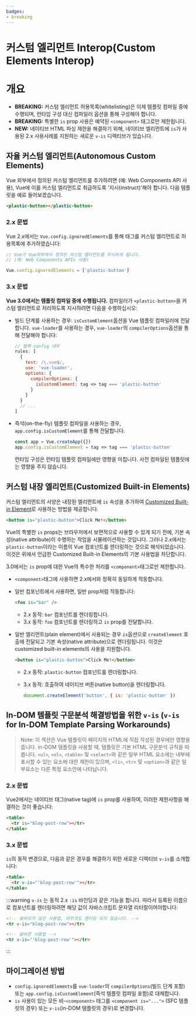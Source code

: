```yaml
---
badges:
- breaking
---
```


# 커스텀 엘리먼트 Interop(Custom Elements Interop) <migrationbadges badges="$frontmatter.badges"></migrationbadges>

# 개요

- **BREAKING:** 커스텀 엘리먼트 허용목록(whitelisting)은 이제 템플릿 컴파일 중에 수행되며, 런타임 구성 대신 컴파일러 옵션을 통해 구성해야 합니다.
- **BREAKING:** 특별한 `is` prop 사용은 예약된 `<component>` 태그로만 제한됩니다.
- **NEW:** 네이티브 HTML 파싱 제한을 해결하기 위해, 네이티브 엘리먼트에 `is`가 사용된 2.x 사용사례를 지원하는 새로운 `v-is` 디렉티브가 있습니다.

## 자율 커스텀 엘리먼트(Autonomous Custom Elements)

Vue 외부에서 정의된 커스텀 엘리먼트를 추가하려면 (예: Web Components API 사용), Vue에 이를 커스텀 엘리먼트로 취급하도록 '지시(instruct)'해야 합니다. 다음 템플릿을 예로 들어보겠습니다.

```html
<plastic-button></plastic-button>
```

### 2.x 문법

Vue 2.x에서는 `Vue.config.ignoredElements`를 통해 태그를 커스텀 엘리먼트로 허용목록에 추가하였습니다:

```js
// Vue가 Vue외부에서 정의된 커스텀 엘리먼트를 무시하게 됩니다.
// (예: Web Components APIs 사용)

Vue.config.ignoredElements = ['plastic-button']
```

### 3.x 문법

**Vue 3.0에서는 템플릿 컴파일 중에 수행됩니다.** 컴파일러가 `<plastic-button>`을 커스텀 엘리먼트로 처리하도록 지시하려면 다음을 수행하십시오:

- 빌드 단계를 사용하는 경우: `isCustomElement`옵션을 Vue 템플릿 컴파일러에 전달합니다. `vue-loader`를 사용하는 경우, `vue-loader`의 `compilerOptions`옵션을 통해 전달해야 합니다:

    ```js
    // 웹팩 config 내부
    rules: [
      {
        test: /\.vue$/,
        use: 'vue-loader',
        options: {
          compilerOptions: {
            isCustomElement: tag => tag === 'plastic-button'
          }
        }
      }
      // ...
    ]
    ```

- 즉석(on-the-fly) 템플릿 컴파일을 사용하는 경우, `app.config.isCustomElement`를 통해 전달합니다.

    ```js
    const app = Vue.createApp({})
    app.config.isCustomElement = tag => tag === 'plastic-button'
    ```

    런타임 구성은 런타임 템플릿 컴파일에만 영향을 미칩니다. 사전 컴파일된 템플릿에는 영향을 주지 않습니다.

## 커스텀 내장 엘리먼트(Customized Built-in Elements)

커스텀 엘리먼트의 사양은 내장된 엘리먼트에 `is` 속성을 추가하여 [Customized Built-in Element](https://html.spec.whatwg.org/multipage/custom-elements.html#custom-elements-customized-builtin-example)로 사용하는 방법을 제공합니다.

```html
<button is="plastic-button">Click Me!</button>
```

Vue의 특별한 `is` props는 브라우저에서 보편적으로 사용할 수 있게 되기 전에, 기본 속성(native attribute)이 수행하는 작업을 시뮬레이션하는 것입니다. 그러나 2.x에서는 `plastic-button`이라는 이름의 Vue 컴포넌트를 렌더링하는 것으로 해석되었습니다. 이것은 위에서 언급한 Customized Built-in Elements의 기본 사용법을 차단합니다.

3.0에서는 `is` prop에 대한 Vue의 특수한 처리를 `<component>`태그로만 제한합니다.

- `<component>`태그에 사용하면 2.x에서와 정확히 동일하게 작동합니다.

- 일반 컴포넌트에서 사용하면, 일반 prop처럼 작동합니다:

    ```html
    <foo is="bar" />
    ```

    - 2.x 동작: `bar` 컴포넌트를 렌더링합니다.
    - 3.x 동작: `foo` 컴포넌트를 렌더링하고 `is` prop를 전달합니다.

- 일반 엘리먼트(plain element)에서 사용되는 경우 `is`옵션으로 `createElement` 호출에 전달되고 기본 속성(native attribute)으로 렌더링됩니다. 이것은 customized built-in elements의 사용을 지원합니다.

    ```html
    <button is="plastic-button">Click Me!</button>
    ```

    - 2.x 동작: `plastic-button` 컴포넌트를 렌더링합니다.

    - 3.x 동작: 호출하여 네이티브 버튼(native button)을 렌더링합니다.

        ```js
        document.createElement('button', { is: 'plastic-button' })
        ```

## In-DOM 템플릿 구문분석 해결방법을 위한 `v-is` (<code>v-is</code> for In-DOM Template Parsing Workarounds)

> Note: 이 섹션은 Vue 템플릿이 페이지의 HTML에 직접 작성된 경우에만 영향을 줍니다. in-DOM 템플릿을 사용할 때, 템플릿은 기본 HTML 구문분석 규칙을 따릅니다. `<ul>`, `<ol>`, `<table>` 및 `<select>`와 같은 일부 HTML 요소에는 내부에 표시할 수 있는 요소에 대한 제한이 있으며, `<li>`, `<tr>` 및 `<option>`과 같은 일부요소는 다른 특정 요소안에 나타납니다.

### 2.x 문법

Vue2에서는 네이티브 태그(native tag)에 `is` prop를 사용하여, 이러한 제한사항을 해결하는 것이 좋습니다:

```html
<table>
  <tr is="blog-post-row"></tr>
</table>
```

### 3.x 문법

`is`의 동작 변경으로, 다음과 같은 경우를 해결하기 위한 새로운 디렉티브 `v-is`를 소개합니다:

```html
<table>
  <tr v-is="'blog-post-row'"></tr>
</table>
```

:::warning `v-is` 는 동적 2.x `:is` 바인딩과 같은 기능을 합니다. 따라서 등록된 이름으로 컴포넌트를 렌더링하려면 해당 값이 자바스크립트 문자열 리터럴이어야합니다:

```html
<!-- 올바르지 않은 사용법, 아무것도 렌더링 되지 않습니다. -->
<tr v-is="blog-post-row"></tr>

<!-- 올바른 사용법 -->
<tr v-is="'blog-post-row'"></tr>
```

:::

## 마이그레이션 방법

- `config.ignoredElements`를 `vue-loader`의 `compilerOptions`(빌드 단계 포함) 또는 `app.config.isCustomElement`(즉석 템플릿 컴파일 포함)로 대체합니다.
- `is` 사용이 있는 모든 비-`<component>` 태그를 `<component is="...">` (SFC 템플릿의 경우) 또는 `v-is`(in-DOM 템플릿의 경우)로 변경합니다.
